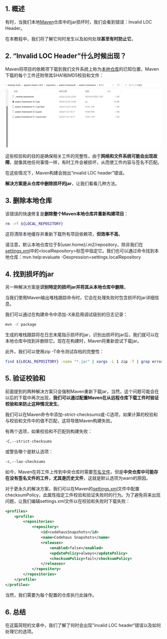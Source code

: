 ## 1. 概述

有时，当我们本地[Maven](https://www.baeldung.com/maven)仓库中的jar损坏时，我们会看到错误：Invalid LOC Header。

在本教程中，我们将了解它何时发生以及如何处理**甚至有时防止它**。

## 2. “Invalid LOC Header”什么时候出现？

Maven将项目的依赖项下载到我们文件系统上称为[本地仓库](https://www.baeldung.com/maven-local-repository)的已知位置，Maven下载的每个工件还附带其SHA1和MD5校验和文件：

<img src="../assets/img_7.png">

这些校验和的目的是确保相关工件的完整性，由于**网络和文件系统可能会出现故障**，就像其他任何事情一样，有时工件会被损坏，从而使工件内容与签名不匹配。

在这些情况下，Maven构建会抛出“invalid LOC header”错误。

**解决方案是从仓库中删除损坏的jar**，让我们看看几种方法。

## 3. 删除本地仓库

该错误的快速修复是**删除整个Maven本地仓库并重新构建项目**：

```bash
rm -rf ${LOCAL_REPOSITORY}
```

这将清除本地缓存并重新下载所有项目依赖项，**但效率不高**。

请注意，默认本地仓库位于${user.home}/.m2/repository，除非我们在[settings.xml](https://maven.apache.org/guides/mini/guide-configuring-maven.html)中的<localRepository\>标签中指定它。我们也可以通过命令找到本地仓库：mvn help:evaluate -Dexpression=settings.localRepository

## 4. 找到损坏的jar

另一种解决方案是**识别特定的损坏jar并将其从本地仓库中删除**。

当我们使用Maven输出堆栈跟踪命令时，它会在处理失败时包含损坏的jar详细信息。

我们可以通过在构建命令中添加-X来启用调试级别的日志记录：

```bash
mvn -X package
```

生成的堆栈跟踪将在日志末尾指示损坏的jar，识别出损坏的jar后，我们就可以在本地仓库中找到并删除它。现在在构建时，Maven将重新尝试下载jar。

此外，我们可以使用zip -T命令测试存档的完整性：

```bash
find ${LOCAL_REPOSITORY} -name "*.jar" | xargs -L 1 zip -T | grep error
```

## 5. 验证校验和

前面提到的两种解决方案只会强制Maven重新下载jar，当然，这个问题可能会在以后的下载中再次出现，**我们可以通过配置Maven在从远程仓库下载工件时验证校验和来防止这种情况发生**。

我们可以在Maven命令中添加–strict-checksums或-C选项，如果计算的校验和与校验和文件中的值不匹配，这将导致Maven构建失败。

有两个选项，如果校验和不匹配则构建失败：

```bash
-C,--strict-checksums
```

或警告哪个是默认选项：

```bash
-c,--lax-checksums
```

如今，Maven在将工件上传到中央仓库时需要[签名文件](https://central.sonatype.org/pages/requirements.html#sign-files-with-gpgpgp)，但是**中央仓库中可能存在没有签名文件的工件，尤其是历史文件**，这就是默认选项为warn的原因。

对于更永久的解决方案，我们可以在Maven的[settings.xml](https://maven.apache.org/ref/current/maven-settings/settings.html)文件中配置checksumPolicy，此属性指定工件校验和验证失败时的行为。为了避免将来出现问题，让我们编辑settings.xml文件以在校验和失败时下载失败：

```xml
<profiles>
    <profile>
        <repositories>
            <repository>
                <id>codehausSnapshots</id>
                <name>Codehaus Snapshots</name>
                <releases>
                    <enabled>false</enabled>
                    <updatePolicy>always</updatePolicy>
                    <checksumPolicy>fail</checksumPolicy>
                </releases>
            </repository>
        </repositories>
    </profile>
</profiles>
```

当然，我们需要为每个配置的仓库执行此操作。

## 6. 总结

在这篇简短的文章中，我们了解了何时会出现”invalid LOC header“错误以及如何处理它的选项。